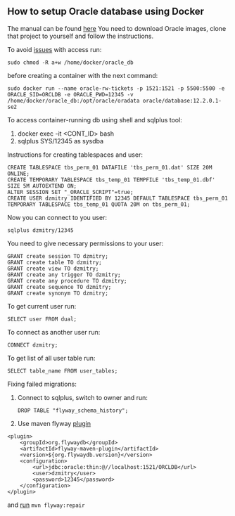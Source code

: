 ## How to setup Oracle database using Docker
The manual can be found [here](https://github.com/oracle/docker-images/tree/master/OracleDatabase)
You need to download Oracle images, clone that project to yourself and follow the instructions.

To avoid [issues](https://github.com/oracle/docker-images/issues/439) with access run:

``
sudo chmod -R a+w /home/docker/oracle_db
``

before creating a container with the next command:

``
sudo docker run --name oracle-rw-tickets -p 1521:1521 -p 5500:5500 -e ORACLE_SID=ORCLDB -e ORACLE_PWD=12345 -v /home/docker/oracle_db:/opt/oracle/oradata oracle/database:12.2.0.1-se2 
``

To access container-running db using shell and sqlplus tool:
1. docker exec -it <CONT_ID> bash
2. sqlplus SYS/12345 as sysdba

Instructions for creating tablespaces and user:
```
CREATE TABLESPACE tbs_perm_01 DATAFILE 'tbs_perm_01.dat' SIZE 20M ONLINE;
CREATE TEMPORARY TABLESPACE tbs_temp_01 TEMPFILE 'tbs_temp_01.dbf' SIZE 5M AUTOEXTEND ON;
ALTER SESSION SET "_ORACLE_SCRIPT"=true;
CREATE USER dzmitry IDENTIFIED BY 12345 DEFAULT TABLESPACE tbs_perm_01 TEMPORARY TABLESPACE tbs_temp_01 QUOTA 20M on tbs_perm_01;
```

Now you can connect to you user:

`sqlplus dzmitry/12345`

You need to give necessary permissions to your user:
```
GRANT create session TO dzmitry;
GRANT create table TO dzmitry;
GRANT create view TO dzmitry;
GRANT create any trigger TO dzmitry;
GRANT create any procedure TO dzmitry;
GRANT create sequence TO dzmitry;
GRANT create synonym TO dzmitry;
```


To get current user run:

`SELECT user FROM dual;`

To connect as another user run:

`CONNECT dzmitry;`

To get list of all user table run:

`SELECT table_name FROM user_tables;`


Fixing failed migrations:
1. Connect to sqlplus, switch to owner and run:

	`DROP TABLE "flyway_schema_history";`

2. Use maven flyway [plugin](https://flywaydb.org/documentation/maven/)
```
<plugin>
	<groupId>org.flywaydb</groupId>
	<artifactId>flyway-maven-plugin</artifactId>
	<version>${org.flywaydb.version}</version>
	<configuration>
		<url>jdbc:oracle:thin:@//localhost:1521/ORCLDB</url>
		<user>dzmitry</user>
		<password>12345</password>
	</configuration>
</plugin>
```            
and [run](https://flywaydb.org/documentation/maven/repair) 
`mvn flyway:repair`